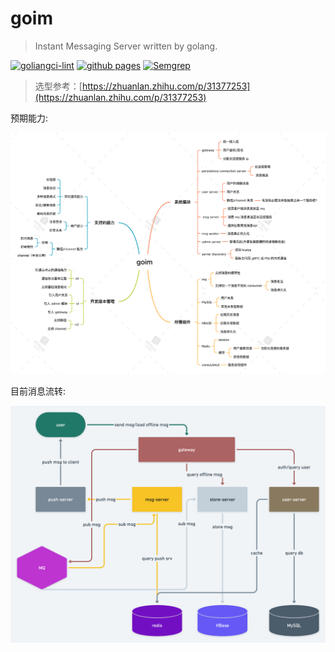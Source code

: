 # goim

> Instant Messaging Server written by golang.

[![goliangci-lint](https://github.com/yusank/goim/actions/workflows/golangci-lint.yml/badge.svg)](https://github.com/yusank/goim/actions/workflows/golangci-lint.yml)
[![github pages](https://github.com/yusank/goim/actions/workflows/gh-pages.yml/badge.svg)](https://github.com/yusank/goim/actions/workflows/gh-pages.yml)
[![Semgrep](https://github.com/yusank/goim/actions/workflows/semgrep.yml/badge.svg)](https://github.com/yusank/goim/actions/workflows/semgrep.yml)

> 选型参考：[https://zhuanlan.zhihu.com/p/31377253](https://zhuanlan.zhihu.com/p/31377253)

预期能力:

![design](./static/images/goim.png)

目前消息流转:

![msg](./static/images/send_rec_msg.png)
